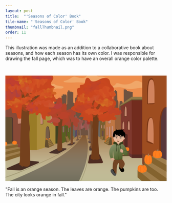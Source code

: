 ```yaml
---
layout: post
title:  "'Seasons of Color' Book"
tile-name: "'Seasons of Color' Book"
thumbnail: "fallThumbnail.png"
order: 11
---
```


This illustration was made as an addition to a collaborative book about seasons, and how each season has its own color. I was responsible for drawing the fall page, which was to have an overall orange color palette.

<br>

![Hero Image](/img/fall.png)

"Fall is an orange season. The leaves are orange. The pumpkins are too. The city looks orange in fall."